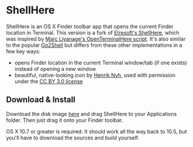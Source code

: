 # ShellHere

ShellHere is an OS X Finder toolbar app that opens the current Finder location in Terminal. This version is a fork of [Etresoft's ShellHere](http://www.etresoft.org/shellhere.html), which was inspired by [Marc Liyanage's OpenTerminalHere script](http://www.entropy.ch/software/applescript/). It's also similar to the popular [Go2Shell](https://itunes.apple.com/us/app/go2shell/id445770608?mt=12) but differs from these other implementations in a few key ways:

* opens Finder location in the current Terminal window/tab (if one exists) instead of opening a new window
* beautiful, native-looking icon by [Henrik Nyh](http://henrik.nyh.se/octopress/2007/10/open-terminal-here-and-glob-select-in-leopard-finder/), used with permission under the [CC BY 3.0 license](http://creativecommons.org/licenses/by/3.0/)

## Download & Install

Download the disk image [here](https://github.com/downloads/lhagan/ShellHere/ShellHere.dmg) and drag ShellHere to your Applications folder. Then just drag it onto your Finder toolbar.

OS X 10.7 or greater is required. It should work all the way back to 10.5, but you'll have to download the sources and build yourself.
